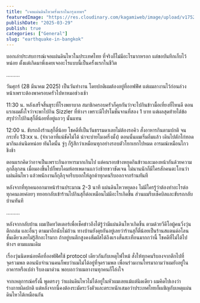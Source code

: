 ```yaml
---
title: "เจอแผ่นดินไหวครั้งแรกในกรุงเทพฯ"
featuredImage: "https://res.cloudinary.com/kagamiweb/image/upload/v1752239122/blog.coregamehd.com/earthquake-in-bangkok.jpg"
publishDate: "2025-03-29"
publish: true
categories: ["General"]
slug: "earthquake-in-bangkok"
---
```


บอกเล่าประสบการณ์เจอแผ่นดินไหวในประเทศไทย ที่จริงก็ไม่มีอะไรมากหรอก แต่ขอบันทึกเก็บไว้หน่อย ตั้งแต่เกิดมาพึ่งเคยเจออะไรแบบนี้เป็นครั้งแรกในชีวิต

.........

วันศุกร์ (28 มีนาคม 2025) เป็นวันทำงาน โดยปกติผมต้องอยู่ที่ออฟฟิศ แต่ผมลางานไว้ก่อนล่วงหน้าเพราะต้องพาครอบครัวไปหาหมอช่วงเช้า

11:30 น. หลังเสร็จสิ้นธุระที่โรงพยาบาล สมาชิกครอบครัวก็คุยกันว่าจะไปกินข้าวมื้อเที่ยงที่ไหนดี ตอนแรกผมตั้งใจว่าจะพาไปกิน Sizzler ที่ห้างฯ เพราะมีโปรโมชั่นจานที่สอง 1 บาท แต่ผลสุดท้ายได้ข้อสรุปว่าไปกินสุกี้ตี๋น้อยที่อยู่แถวๆ นั้นแทน

12:00 น. ขับรถถึงร้านสุกี้ตี๋น้อย โชคดีที่เป็นวันธรรมดาเลยไม่ต้องรอคิว สั่งอาหารกินตามปกติ จนกระทั่ง 13:xx น. (จำเวลาที่แน่ชัดไม่ได้ น่าจะบ่ายโมงครึ่งมั้ง) ตอนนั้นผมเริ่มอิ่มแล้ว เดินไปตักไก่ทอดมากินเล่นนิดหน่อย ทันใดนั้น จู่ๆ ก็รู้สึกว่าเหมือนทุกอย่างรอบตัวโยกเยกไปหมด อารมณ์เหมือนไกวชิงช้า

ตอนแรกคิดว่าอาจเป็นเพราะกินอาหารมากเกินไป แต่คนรอบข้างหยุดกินข้าวและมองหน้ากันด้วยความลุกลี้ลุกลน เมื่อมองขึ้นไปก็พบโคมห้อยเพดานแกว่งซ้ายขวาชัดเจน ไม่นานนักก็มีใครสักคนตะโกนว่าแผ่นดินไหว แล้วพนักงานก็กุลีกุจอรีบบอกให้ลูกค้าทุกคนรีบออกจากร้านทันที

หลังจากที่ทุกคนออกมาหน้าร้านประมาณ 2-3 นาที แผ่นดินไหวหยุดลง ไม่มีใครรู้ว่าต้องทำอะไรต่อ ทุกคนเลยค่อยๆ ทยอยกลับเข้าร้านไปกินสุกี้ต่อเหมือนไม่มีอะไรเกิดขึ้น ส่วนผมรีบเช็คบิลและขับรถกลับบ้านทันที

.........

หลังจากกลับบ้าน ผมเปิดทวิตเตอร์เพื่อเช็คข่าวถึงได้รู้ว่ามีแผ่นดินไหวเกิดขึ้น ตามด้วยวีดีโอผู้คนวิ่งวุ่น ตึกถล่ม และอื่นๆ ตามมาอีกนับไม่ถ้วน ทางบ้านยังคุยกันอยู่เลยว่าร้านสุกี้ตี๋น้อยเป็นร้านสแตนด์อโลนชั้นเดียวเลยไม่รู้สึกอะไรมาก ถ้าอยู่บนตึกสูงคงสัมผัสได้ถึงแรงสั่นสะเทือนมากกว่านี้ โชคดีที่ไม่ได้ไปห้างฯ ตามแผนเดิม

เรื่องวุ่นนิดหน่อยคือที่ออฟฟิศใช้ protocol เดียวกันกับเหตุไฟไหม้ สั่งให้ทุกคนรีบลงจากตึกไปที่จุดรวมพล ตอนนับจำนวนคนก็พบว่าผมไม่ได้อยู่ที่จุดรวมพล เพื่อนร่วมงานโทรมาถามว่าผมยังอยู่ในอาคารหรือเปล่า รีบลงมาด่วน พอบอกว่าผมลางานทุกคนก็โล่งใจ

จากเหตุการณ์ครั้งนี้ พูดตรงๆ ว่าแผ่นดินไหวไม่ได้อยู่ในหัวผมเลยแม้แต่นิดเดียว ผมคิดไปเองว่าร่างกายผิดปกติ แต่หลังจากนี้คงต้องระมัดระวังตัวและตระหนักเสมอว่าประเทศไทยก็เผชิญกับเหตุแผ่นดินไหวได้เหมือนกัน